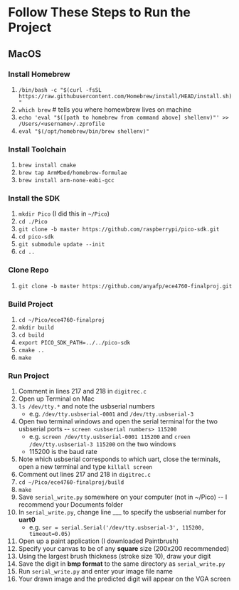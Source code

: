 # Follow These Steps to Run the Project

## MacOS

### Install Homebrew
1. ```/bin/bash -c "$(curl -fsSL https://raw.githubusercontent.com/Homebrew/install/HEAD/install.sh)"```
2. ```which brew``` # tells you where homewbrew lives on machine
3. ```echo 'eval "$([path to homebrew from command above] shellenv)"' >> /Users/<username>/.zprofile```
4. ```eval "$(/opt/homebrew/bin/brew shellenv)"```

### Install Toolchain
1. ```brew install cmake```
2. ```brew tap ArmMbed/homebrew-formulae```
3. ```brew install arm-none-eabi-gcc```

### Install the SDK
1. ```mkdir Pico``` (I did this in ```~/Pico```)
2. ```cd ./Pico```
3. ```git clone -b master https://github.com/raspberrypi/pico-sdk.git```
4. ```cd pico-sdk```
5. ```git submodule update --init```
6. ```cd ..```

### Clone Repo
1. ```git clone -b master https://github.com/anyafp/ece4760-finalproj.git```

### Build Project
1. ```cd ~/Pico/ece4760-finalproj```
2. ```mkdir build```
3. ```cd build```
4. ```export PICO_SDK_PATH=../../pico-sdk```
5. ```cmake ..```
6. ```make```

### Run Project
1. Comment in lines 217 and 218 in ```digitrec.c```
2. Open up Terminal on Mac
3. ```ls /dev/tty.*``` and note the usbserial numbers
    * e.g. ```/dev/tty.usbserial-0001``` and ```/dev/tty.usbserial-3```
4. Open two terminal windows and open the serial terminal for the two usbserial ports -- ```screen <usbserial numbers> 115200```
    * e.g. ```screen /dev/tty.usbserial-0001 115200``` and ```creen /dev/tty.usbserial-3 115200``` on the two windows
    * 115200 is the baud rate
5. Note which usbserial corresponds to which uart, close the terminals, open a new terminal and type ```killall screen```
6. Comment out lines 217 and 218 in ```digitrec.c```
7. ```cd ~/Pico/ece4760-finalproj/build```
8. ```make```
9. Save ```serial_write.py``` somewhere on your computer (not in ~/Pico) -- I recommend your Documents folder 
10. In ```serial_write.py```, change line ___ to specify the usbserial number for **uart0**
    * e.g. ```ser = serial.Serial('/dev/tty.usbserial-3', 115200, timeout=0.05)```
11. Open up a paint application (I downloaded Paintbrush)
12. Specify your canvas to be of any **square** size (200x200 recommended)
13. Using the largest brush thickness (stroke size 10), draw your digit
14. Save the digit in **bmp format** to the same directory as ```serial_write.py```
15. Run ```serial_write.py``` and enter your image file name
16. Your drawn image and the predicted digit will appear on the VGA screen
